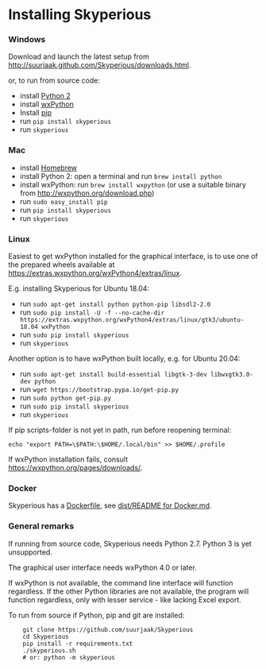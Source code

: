 Installing Skyperious
=====================

### Windows ###

Download and launch the latest setup from
http://suurjaak.github.com/Skyperious/downloads.html.

or, to run from source code:
* install [Python 2](https://www.python.org/downloads/)
* install [wxPython](http://wxpython.org/download.php)
* Install [pip](https://pip.pypa.io/en/latest/installing/)
* run `pip install skyperious`
* run `skyperious`


### Mac ###

* install [Homebrew](http://brew.sh)
* install Python 2: open a terminal and run `brew install python`
* install wxPython: run `brew install wxpython`
  (or use a suitable binary from http://wxpython.org/download.php)
* run `sudo easy_install pip`
* run `pip install skyperious`
* run `skyperious`


### Linux ###

Easiest to get wxPython installed for the graphical interface, is to use one of
the prepared wheels available at https://extras.wxpython.org/wxPython4/extras/linux.

E.g. installing Skyperious for Ubuntu 18.04:

* run `sudo apt-get install python python-pip libsdl2-2.0`
* run `sudo pip install -U -f --no-cache-dir https://extras.wxpython.org/wxPython4/extras/linux/gtk3/ubuntu-18.04 wxPython`
* run `sudo pip install skyperious`
* run `skyperious`

Another option is to have wxPython built locally, e.g. for Ubuntu 20.04:

* run `sudo apt-get install build-essential libgtk-3-dev libwxgtk3.0-dev python`
* run `wget https://bootstrap.pypa.io/get-pip.py`
* run `sudo python get-pip.py`
* run `sudo pip install skyperious`
* run `skyperious`

If pip scripts-folder is not yet in path, run before reopening terminal:

`echo "export PATH=\$PATH:\$HOME/.local/bin" >> $HOME/.profile`

If wxPython installation fails, consult https://wxpython.org/pages/downloads/.


### Docker ###

Skyperious has a [Dockerfile](Dockerfile), see
[dist/README for Docker.md](dist/README%20for%20Docker.md).


### General remarks ###

If running from source code, Skyperious needs Python 2.7.
Python 3 is yet unsupported.

The graphical user interface needs wxPython 4.0 or later.

If wxPython is not available, the command line interface will function regardless.
If the other Python libraries are not available, the program will function 
regardless, only with lesser service - like lacking Excel export.

To run from source if Python, pip and git are installed:

```
    git clone https://github.com/suurjaak/Skyperious
    cd Skyperious
    pip install -r requirements.txt
    ./skyperious.sh
    # or: python -m skyperious
```
